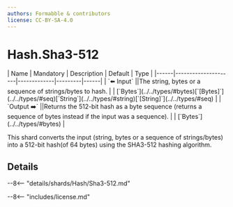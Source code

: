 ```yaml
---
authors: Formabble & contributors
license: CC-BY-SA-4.0
---
```



# Hash.Sha3-512

<div class="sh-parameters" markdown="1">
| Name | Mandatory | Description | Default | Type |
|------|---------------------|-------------|---------|------|
| `⬅️ Input` ||The string, bytes or a sequence of strings/bytes to hash. | | [`Bytes`](../../types/#bytes)[`[Bytes]`](../../types/#seq)[`String`](../../types/#string)[`[String]`](../../types/#seq) |
| `Output ➡️` ||Returns the 512-bit hash as a byte sequence (returns a sequence of bytes instead if the input was a sequence). | | [`Bytes`](../../types/#bytes) |

</div>

This shard converts the input (string, bytes or a sequence of strings/bytes) into a 512-bit hash(of 64 bytes) using the SHA3-512 hashing algorithm.

## Details

--8<-- "details/shards/Hash/Sha3-512.md"


--8<-- "includes/license.md"


